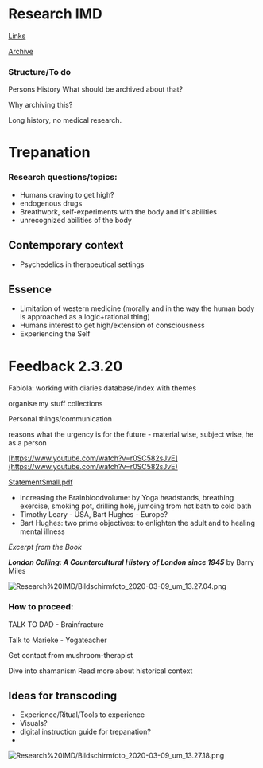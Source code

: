 # Research  IMD

[Links](https://www.notion.so/a25048f0ba8d4e6b80ddeeed7f204a4d)

[Archive](https://www.notion.so/8b49d25224c24a42ae5a15adf84da1cf)

### Structure/To do

Persons
History
What should be archived about that?

Why archiving this?

Long history, no medical research.

# Trepanation

### Research questions/topics:

- Humans craving to get high?
- endogenous drugs
- Breathwork, self-experiments with the body and it's abilities
- unrecognized abilities of the body

## Contemporary context

- Psychedelics in therapeutical settings

## Essence

- Limitation of western medicine (morally and in the way the human body is approached as a logic+rational thing)
- Humans interest to get high/extension of consciousness
- Experiencing the Self

# Feedback 2.3.20

Fabiola: working with diaries
database/index with themes

organise my stuff
collections

Personal things/communication

reasons what the urgency is for the future - material wise, subject wise, he as a person

[https://www.youtube.com/watch?v=r0SC582sJvE](https://www.youtube.com/watch?v=r0SC582sJvE)

[StatementSmall.pdf](Research%20IMD/StatementSmall.pdf)

- increasing the Brainbloodvolume: by Yoga headstands, breathing exercise, smoking pot, drilling hole, jumoing from hot bath to cold bath
- Timothy Leary - USA, Bart Hughes - Europe?
- Bart Hughes: two prime objectives: to enlighten the adult and to healing mental illness

*Excerpt from the Book* 

***London Calling: A Countercultural History of London since 1945*** by Barry Miles

![Research%20IMD/Bildschirmfoto_2020-03-09_um_13.27.04.png](Research%20IMD/Bildschirmfoto_2020-03-09_um_13.27.04.png)

### How to proceed:

TALK TO DAD - Brainfracture

Talk to Marieke - Yogateacher

Get contact from mushroom-therapist

Dive into shamanism
Read more about historical context

## Ideas for transcoding

- Experience/Ritual/Tools to experience
- Visuals?
- digital instruction guide for trepanation?
- 

![Research%20IMD/Bildschirmfoto_2020-03-09_um_13.27.18.png](Research%20IMD/Bildschirmfoto_2020-03-09_um_13.27.18.png)
